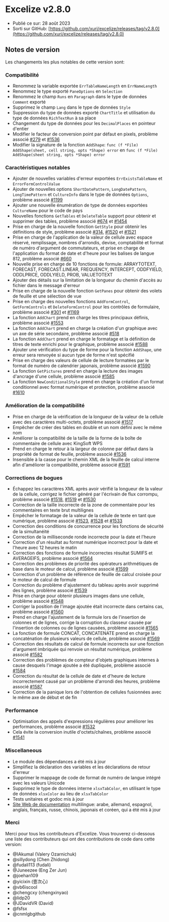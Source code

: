 # Excelize v2.8.0

* Publié ce sur: 28 août 2023
* Sorti sur GitHub: [https://github.com/xuri/excelize/releases/tag/v2.8.0](https://github.com/xuri/excelize/releases/tag/v2.8.0)

## Notes de version

Les changements les plus notables de cette version sont:

### Compatibilité

* Renommez la variable exportée `ErrTableNameLength` en `ErrNameLength`
* Renommez le type exporté `PaneOptions` en `Selection`
* Renommez le champ `Runs` en `Paragraph` dans le type de données `Comment` exporté
* Supprimez le champ `Lang` dans le type de données `Style`
* Suppression du type de données exporté `ChartTitle` et utilisation du type de données `RichTextRun` à sa place
* Changement du type de données pour les `DecimalPlaces` en pointeur d'entier
* Modifier le facteur de conversion point par défaut en pixels, problème associé [#279](https://github.com/xuri/excelize/issues/279) et [#1536](https://github.com/xuri/excelize/issues/1536)
* Modifier la signature de la fonction `AddShape`: `func (f *File) AddShape(sheet, cell string, opts *Shape) error` en `func (f *File) AddShape(sheet string, opts *Shape) error`

### Caractéristiques notables

* Ajouter de nouvelles variables d'erreur exportées `ErrExistsTableName` et `ErrorFormControlValue`
* Ajouter de nouvelles options `ShortDatePattern`, `LongDatePattern`, `LongTimePattern` et `CultureInfo` dans le type de données `Options`, problème associé [#1199](https://github.com/xuri/excelize/issues/1199)
* Ajouter une nouvelle énumération de type de données exportées `CultureName` pour le code de pays
* Nouvelles fonctions `GetTables` et `DeleteTable` support pour obtenir et supprimer des tables, problème associé [#674](https://github.com/xuri/excelize/issues/674) et [#1454](https://github.com/xuri/excelize/issues/1454)
* Prise en charge de la nouvelle fonction `GetStyle` pour obtenir les définitions de style, problème associé [#314](https://github.com/xuri/excelize/issues/314), [#1520](https://github.com/xuri/excelize/issues/1520) et [#1521](https://github.com/xuri/excelize/issues/1521)
* Prise en charge de l'application de la valeur de cellule avec espace réservé, remplissage, nombres d'arrondis, devise, comptabilité et format de numéro d'argument de commutateurs, et prise en charge de l'application du format de date et d'heure pour les balises de langue 812, problème associé [#660](https://github.com/xuri/excelize/issues/660)
* Nouvelle prise en charge de 10 fonctions de formule: ARRAYTOTEXT, FORECAST, FORECAST.LINEAR, FREQUENCY, INTERCEPT, ODDFYIELD, ODDLPRICE, ODDLYIELD, PROB, VALUETOTEXT
* Ajouter des détails sur la limitation de la longueur du chemin d'accès au fichier dans le message d'erreur
* Prise en charge de la nouvelle fonction `GetPanes` pour obtenir des volets de feuille et une sélection de vue
* Prise en charge des nouvelles fonctions `AddFormControl`, `GetFormControls` et `DeleteFormControl` pour les contrôles de formulaire, problème associé [#301](https://github.com/xuri/excelize/issues/301) et [#1169](https://github.com/xuri/excelize/issues/1169)
* La fonction `AddChart` prend en charge les titres principaux définis, problème associé [#1553](https://github.com/xuri/excelize/issues/1553)
* La fonction `AddChart` prend en charge la création d'un graphique avec un axe de série secondaire, problème associé [#518](https://github.com/xuri/excelize/issues/518)
* La fonction `AddChart` prend en charge le formatage et la définition de titres de texte enrichi pour le graphique, problème associé [#1588](https://github.com/xuri/excelize/issues/1588)
* Ajouter une vérification du type de forme pour la fonction `AddShape`, une erreur sera renvoyée si aucun type de forme n'est spécifié
* Prise en charge des valeurs de cellule de lecture formatées par le format de numéro de calendrier japonais, problème associé [#1590](https://github.com/xuri/excelize/issues/1590)
* La fonction `GetPictures` prend en charge la lecture des images d'ancrage d'une cellule, problème associé [#1585](https://github.com/xuri/excelize/issues/1585)
* La fonction `NewConditionalStyle` prend en charge la création d'un format conditionnel avec format numérique et protection, problème associé [#1610](https://github.com/xuri/excelize/issues/1610)

### Amélioration de la compatibilité

* Prise en charge de la vérification de la longueur de la valeur de la cellule avec des caractères multi-octets, problème associé [#1517](https://github.com/xuri/excelize/issues/1517)
* Empêcher de créer des tables en double et un nom défini avec le même nom
* Améliorer la compatibilité de la taille de la forme de la boîte de commentaire de cellule avec KingSoft WPS
* Prend en charge le retour à la largeur de colonne par défaut dans la propriété de format de feuille, problème associé [#1536](https://github.com/xuri/excelize/issues/1536)
* Insensible à la casse pour le chemin XML de la feuille de calcul interne afin d'améliorer la compatibilité, problème associé [#1591](https://github.com/xuri/excelize/issues/1591)

### Corrections de bogues

* Échappez les caractères XML après avoir vérifié la longueur de la valeur de la cellule, corrigez le fichier généré par l'écrivain de flux corrompu, problème associé [#1518](https://github.com/xuri/excelize/issues/1518), [#1519](https://github.com/xuri/excelize/issues/1519) et [#1530](https://github.com/xuri/excelize/issues/1530)
* Correction de la taille incorrecte de la zone de commentaire pour les commentaires en texte brut multilignes
* Empêcher le formatage de la valeur de la cellule de texte en tant que numérique, problème associé [#1523](https://github.com/xuri/excelize/issues/1523), [#1528](https://github.com/xuri/excelize/issues/1528) et [#1533](https://github.com/xuri/excelize/issues/1533)
* Correction des conditions de concurrence pour les fonctions de sécurité de la simultanéité
* Correction de la milliseconde ronde incorrecte pour la date et l'heure
* Correction d'un résultat au format numérique incorrect pour la date et l'heure avec 12 heures le matin
* Correction des fonctions de formule incorrectes résultat SUMIFS et AVERAGEIFS, problème associé [#1564](https://github.com/xuri/excelize/issues/1564)
* Correction des problèmes de priorité des opérateurs arithmétiques de base dans le moteur de calcul, problème associé [#1599](https://github.com/xuri/excelize/issues/1599)
* Correction d'un problème de référence de feuille de calcul croisée pour le moteur de calcul de formule
* Correction du problème d'ajustement du tableau après avoir supprimé des lignes, problème associé [#1539](https://github.com/xuri/excelize/issues/1539)
* Prise en charge pour obtenir plusieurs images dans une cellule, problème associé [#1548](https://github.com/xuri/excelize/issues/1548)
* Corriger la position de l'image ajoutée était incorrecte dans certains cas, problème associé [#1560](https://github.com/xuri/excelize/issues/1560)
* Prend en charge l'ajustement de la formule lors de l'insertion de colonnes et de lignes, corrige la corruption du classeur causée par l'insertion de colonnes ou de lignes causées, problème associé [#1565](https://github.com/xuri/excelize/issues/1565)
* La fonction de formule CONCAT, CONCATENATE prend en charge la concaténation de plusieurs valeurs de cellule, problème associé [#1569](https://github.com/xuri/excelize/issues/1569)
* Correction des résultats de calcul de formule incorrects sur une fonction d'argument imbriquée qui renvoie un résultat numérique, problème associé [#1582](https://github.com/xuri/excelize/issues/1582)
* Correction des problèmes de compteur d'objets graphiques internes à cause desquels l'image ajoutée a été dupliquée, problème associé [#1584](https://github.com/xuri/excelize/issues/1584)
* Correction du résultat de la cellule de date et d'heure de lecture incorrectement causé par un problème d'arrondi des heures, problème associé [#1587](https://github.com/xuri/excelize/issues/1587)
* Correction de la panique lors de l'obtention de cellules fusionnées avec le même axe de début et de fin

### Performance

* Optimisation des appels d'expressions régulières pour améliorer les performances, problème associé [#1532](https://github.com/xuri/excelize/issues/1532)
* Cela évite la conversion inutile d'octets/chaînes, problème associé [#1541](https://github.com/xuri/excelize/issues/1541)

### Miscellaneous

* Le module des dépendances a été mis à jour
* Simplifiez la déclaration des variables et les déclarations de retour d'erreur
* Supprimer le mappage de code de format de numéro de langue intégré avec les valeurs Unicode
* Supprimez le type de données interne `xlsxTabColor`, en utilisant le type de données `xlsxColor` au lieu de `xlsxTabColor`
* Tests unitaires et godoc mis à jour
* [Site Web de documentation](https://xuri.me/excelize) multilingue: arabe, allemand, espagnol, anglais, français, russe, chinois, japonais et coréen, qui a été mis à jour

### Merci

Merci pour tous les contributeurs d'Excelize. Vous trouverez ci-dessous une liste des contributeurs qui ont des contributions de code dans cette version:

* @IAkumaI (Valery Ozarnichuk)
* @sillydong (Chen Zhidong)
* @fudali113 (fudali)
* @Juneezee (Eng Zer Jun)
* @joehan109
* @yicixin (壹次心)
* @vb6iscool
* @chengcxy (chengxinyao)
* @lidp20
* @JDavidVR (David)
* @fsfsx
* @cnmlgbgithub

